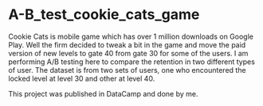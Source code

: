 # A-B_test_cookie_cats_game
Cookie Cats is mobile game which has over 1 million downloads on Google Play. Well the firm decided to tweak a bit in the game and move the paid version of new levels to gate 40 from gate 30 for some of the users. I am performing A/B testing here to compare the retention in two different types of user. The dataset is from two sets of users, one who encountered the locked level at level 30 and other at level 40. 












This project was published in DataCamp and done by me.
